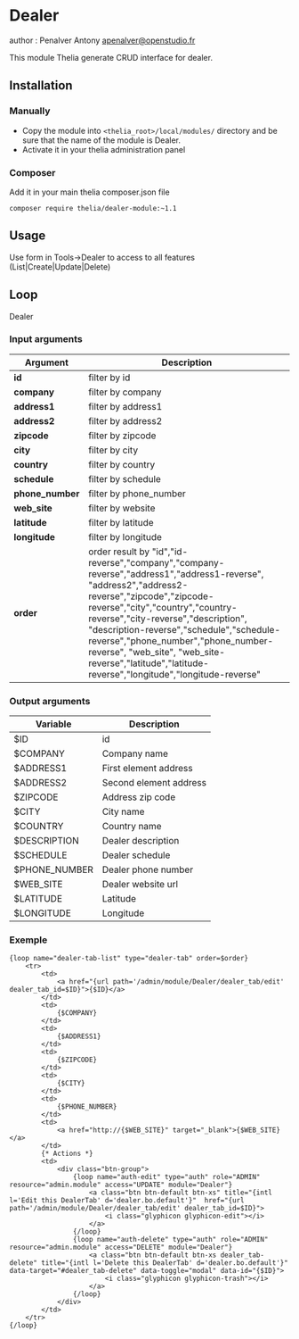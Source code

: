 # Dealer

author : Penalver Antony <apenalver@openstudio.fr>

This module Thelia generate CRUD interface for dealer.

## Installation

### Manually

* Copy the module into ```<thelia_root>/local/modules/``` directory and be sure that the name of the module is Dealer.
* Activate it in your thelia administration panel

### Composer
Add it in your main thelia composer.json file

```
composer require thelia/dealer-module:~1.1
```


## Usage

Use form in Tools->Dealer to access to all features (List|Create|Update|Delete)

## Loop

Dealer

### Input arguments

|Argument           |Description                                                                                    |
|---                |---                                                                                            |
|**id**             | filter by id                                                                                  |
|**company**        | filter by company                                                                             |
|**address1**       | filter by address1                                                                            |
|**address2**       | filter by address2                                                                            |
|**zipcode**        | filter by zipcode                                                                             |
|**city**           | filter by city                                                                                |
|**country**        | filter by country                                                                             |
|**schedule**       | filter by schedule                                                                            |
|**phone_number**   | filter by phone_number                                                                        |
|**web_site**       | filter by website                                                                             |
|**latitude**       | filter by latitude                                                                            |
|**longitude**      | filter by longitude                                                                           |
|**order**          | order result by "id","id-reverse","company","company-reverse","address1","address1-reverse", "address2","address2-reverse","zipcode","zipcode-reverse","city","country","country-reverse","city-reverse","description", "description-reverse","schedule","schedule-reverse","phone_number","phone_number-reverse", "web_site", "web_site-reverse","latitude","latitude-reverse","longitude","longitude-reverse" |


### Output arguments

|Variable       |Description                |
|---            |---                        |
|$ID            | id                        |
|$COMPANY       | Company name              |
|$ADDRESS1      | First element address     |
|$ADDRESS2      | Second element address    |
|$ZIPCODE       | Address zip code          |
|$CITY          | City name                 |
|$COUNTRY       | Country name              |
|$DESCRIPTION   | Dealer description        |
|$SCHEDULE      | Dealer schedule           |
|$PHONE_NUMBER  | Dealer phone number       |
|$WEB_SITE      | Dealer website url        |
|$LATITUDE      | Latitude                  |
|$LONGITUDE     | Longitude                 |


### Exemple
```
{loop name="dealer-tab-list" type="dealer-tab" order=$order}
    <tr>
        <td>
            <a href="{url path='/admin/module/Dealer/dealer_tab/edit' dealer_tab_id=$ID}">{$ID}</a>
        </td>
        <td>
            {$COMPANY}
        </td>
        <td>
            {$ADDRESS1}
        </td>
        <td>
            {$ZIPCODE}
        </td>
        <td>
            {$CITY}
        </td>
        <td>
            {$PHONE_NUMBER}
        </td>
        <td>
            <a href="http://{$WEB_SITE}" target="_blank">{$WEB_SITE}</a>
        </td>
        {* Actions *}
        <td>
            <div class="btn-group">
                {loop name="auth-edit" type="auth" role="ADMIN" resource="admin.module" access="UPDATE" module="Dealer"}
                    <a class="btn btn-default btn-xs" title="{intl l='Edit this DealerTab' d='dealer.bo.default'}"  href="{url path='/admin/module/Dealer/dealer_tab/edit' dealer_tab_id=$ID}">
                        <i class="glyphicon glyphicon-edit"></i>
                    </a>
                {/loop}
                {loop name="auth-delete" type="auth" role="ADMIN" resource="admin.module" access="DELETE" module="Dealer"}
                    <a class="btn btn-default btn-xs dealer_tab-delete" title="{intl l='Delete this DealerTab' d='dealer.bo.default'}" data-target="#dealer_tab-delete" data-toggle="modal" data-id="{$ID}">
                        <i class="glyphicon glyphicon-trash"></i>
                    </a>
                {/loop}
            </div>
        </td>
    </tr>
{/loop}
```


